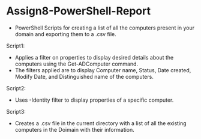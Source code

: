 # Assign8-PowerShell-Report
- PowerShell Scripts for creating a list of all the computers present in your domain and exporting them to a .csv file. 

Script1:
- Applies a filter on properties to display desired details about the computers using the Get-ADComputer command.
- The filters applied are to display Computer name, Status, Date created, Modify Date, and Distinguished name of the computers.

Script2:
- Uses -Identity filter to display properties of a specific computer.

Script3:
- Creates a .csv file in the current directory with a list of all the existing computers in the Doimain with their information.
